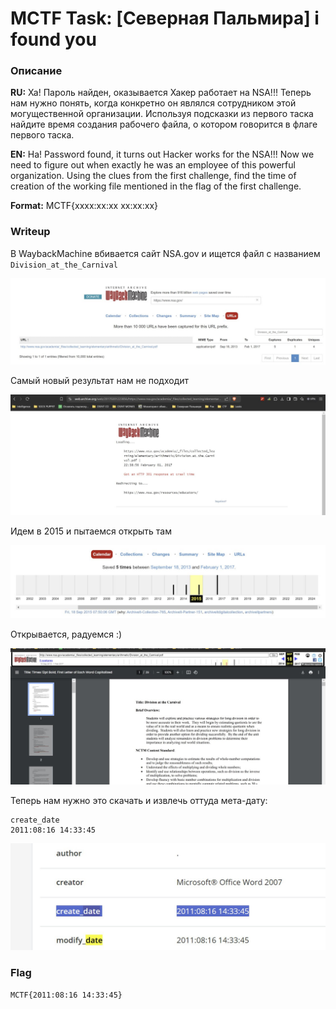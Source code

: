 # MCTF Task: [Северная Пальмира] i found you

### Описание

**RU:**
Ха! Пароль найден, оказывается Хакер работает на NSA!!! Теперь нам нужно понять, когда конкретно он являлся сотрудником этой могущественной организации. Используя подсказки из первого таска найдите время создания рабочего файла, о котором говорится в флаге первого таска.

**EN:**
Ha! Password found, it turns out Hacker works for the NSA!!! Now we need to figure out when exactly he was an employee of this powerful organization. Using the clues from the first challenge, find the time of creation of the working file mentioned in the flag of the first challenge.

**Format:** MCTF{xxxx:xx:xx xx:xx:xx}

### Writeup
В WaybackMachine вбивается сайт NSA.gov и ищется файл с названием `Division_at_the_Carnival`

![](./images/1.jpg)

Самый новый результат нам не подходит

![](./images/2.jpg)

Идем в 2015 и пытаемся открыть там

![](./images/3.jpg)

Открывается, радуемся :)

![](./images/4.jpg)

Теперь нам нужно это скачать и извлечь оттуда мета-дату:
```
create_date
2011:08:16 14:33:45
```

![](./images/5.jpg)

### Flag
```
MCTF{2011:08:16 14:33:45}
```